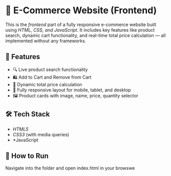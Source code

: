 # 🛒 E-Commerce Website (Frontend)

This is the *frontend* part of a fully responsive e-commerce website built using *HTML, CSS, and JavaScript*. It includes key features like product search, dynamic cart functionality, and real-time total price calculation — all implemented without any frameworks.

## 🚀 Features
- 🔍 Live product search functionality
- 🛍️ Add to Cart and Remove from Cart
- 🔄 Dynamic total price calculation
- 📱 Fully responsive layout for mobile, tablet, and desktop
- 🖼️ Product cards with image, name, price, quantity selector

## 🛠️ Tech Stack
- *HTML5*
- *CSS3* (with media queries)
- *JavaScript

## 📁 How to Run
Navigate into the folder and open index.html in your browswe
